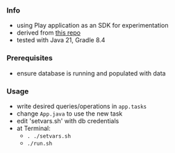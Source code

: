 
### Info

* using Play application as an SDK for experimentation 
* derived from [this repo](https://github.com/TuxGamer/ebean-example)
* tested with Java 21, Gradle 8.4

### Prerequisites

* ensure database is running and populated with data

### Usage

* write desired queries/operations in `app.tasks`
* change `App.java` to use the new task
* edit 'setvars.sh' with db credentials
* at Terminal:
    * `. ./setvars.sh`
    * `./run.sh`
